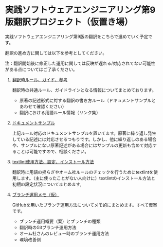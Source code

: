 # 実践ソフトウェアエンジニアリング第9版翻訳プロジェクト（仮置き場）

実践ソフトウェアエンジニアリング第9版の翻訳をこちらで進めていく予定です。

翻訳の進め方に関しては以下を参考としてください。

注：翻訳開始後に修正した運用に関しては反映が遅れる/対応されてない可能性がある点についてはご了承ください。

1.  [翻訳時ルール、ガイド、参考](./manual/README.md)
 
    翻訳時の共通ルール、ガイドラインとなる情報についてまとめております。
    - 原著の記述形式に対する翻訳の書き方ルール（ドキュメントサンプルとあわせて確認ください）
    - 翻訳における用語ルール情報（リンク集）

2.  [ドキュメントサンプル](./doc_sample)

    上記ルール対応のドキュメントサンプルを置いてます。原著に繰り返し発生している記述には対応させるつもりです。しかし、他に繰り返しのある場合や、サンプルにない原著記述がある場合にはサンプルの更新も含めて対応することは可能ですので、相談ください。

3.  [textlint使用方法、設定、インストール方法](./textlint/README.md)

    翻訳時に用語の揺らぎやオーム社ルールのチェックを行うためにtextlintを使用します。（主に使ったことがない人向けに）textlintのインストール方法と初期の設定状況についてまとめます。

4.  [ブランチ運用メモ（仮）](./branchguide/README.md)

    GitHubを用いたブランチ運用方法についてメモ的にまとめます。すべて仮案です。

    - ブランチ運用概要（案）とブランチの種類
    - 翻訳時のGitブランチ運用方法
    - オーム社さんのレビュー時のブランチ運用方法
    - 環境改善例
